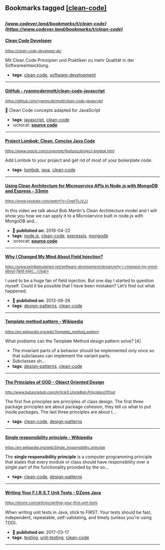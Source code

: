 ## Bookmarks tagged [[clean-code]](https://www.codever.land/search?q=[clean-code])

_<sup><sup>[www.codever.land/bookmarks/t/clean-code](https://www.codever.land/bookmarks/t/clean-code)</sup></sup>_
---
#### [Clean Code Developer](https://clean-code-developer.de/)
_<sup>https://clean-code-developer.de/</sup>_

Mit Clean Code Prinzipien und Praktiken zu mehr Qualität in der Softwareentwicklung.
* **tags**: [clean-code](../tagged/clean-code.md), [software-development](../tagged/software-development.md)
---
#### [GitHub - ryanmcdermott/clean-code-javascript](https://github.com/ryanmcdermott/clean-code-javascript)
_<sup>https://github.com/ryanmcdermott/clean-code-javascript</sup>_

:bathtub: Clean Code concepts adapted for JavaScript
* **tags**: [javascript](../tagged/javascript.md), [clean-code](../tagged/clean-code.md)
* :octocat: **[source code](https://github.com/ryanmcdermott/clean-code-javascript)**
---
#### [Project Lombok: Clean, Concise Java Code](https://www.oracle.com/corporate/features/project-lombok.html)
_<sup>https://www.oracle.com/corporate/features/project-lombok.html</sup>_

Add Lombok to your project and get rid of most of your boilerplate code.
* **tags**: [lombok](../tagged/lombok.md), [java](../tagged/java.md), [clean-code](../tagged/clean-code.md)
---
#### [Using Clean Architecture for Microservice APIs in Node.js with MongoDB and Express  - 33min](https://www.youtube.com/watch?v=CnailTcJV_U)
_<sup>https://www.youtube.com/watch?v=CnailTcJV_U</sup>_

In this video we talk about Bob Martin's Clean Architecture model and I will show you how we can apply it to a Microservice built in node.js with MongoDB and...
* :calendar: **published on**: 2019-04-22
* **tags**: [node.js](../tagged/node.js.md), [clean-code](../tagged/clean-code.md), [expressjs](../tagged/expressjs.md), [mongodb](../tagged/mongodb.md)
* :octocat: **[source code](https://github.com/dev-mastery/comments-api)**
---
#### [Why I Changed My Mind About Field Injection?](https://www.petrikainulainen.net/software-development/design/why-i-changed-my-mind-about-field-injection/)
_<sup>https://www.petrikainulainen.net/software-development/design/why-i-changed-my-mind-about-field-injec...</sup>_

I used to be a huge fan of field injection.
But one day I started to question myself. Could it be possible that I have been mistaken?
Let’s find out what happened.
* :calendar: **published on**: 2013-06-26
* **tags**: [design-patterns](../tagged/design-patterns.md), [clean-code](../tagged/clean-code.md)
---
#### [Template method pattern - Wikipedia](https://en.wikipedia.org/wiki/Template_method_pattern)
_<sup>https://en.wikipedia.org/wiki/Template_method_pattern</sup>_

What problems can the Template Method design pattern solve? [4]

* The invariant parts of a behavior should be implemented only once so that subclasses can implement the variant parts.
* Subclasses sh...
* **tags**: [design-patterns](../tagged/design-patterns.md), [clean-code](../tagged/clean-code.md)
---
#### [The Principles of OOD - Object Oriented Design](http://www.butunclebob.com/ArticleS.UncleBob.PrinciplesOfOod)
_<sup>http://www.butunclebob.com/ArticleS.UncleBob.PrinciplesOfOod</sup>_

The first five principles are principles of class design. The first three package principles are about package cohesion, they tell us what to put inside packages. The last three principles are about t...
* **tags**: [clean-code](../tagged/clean-code.md), [design-patterns](../tagged/design-patterns.md)
---
#### [Single responsibility principle - Wikipedia](https://en.wikipedia.org/wiki/Single_responsibility_principle)
_<sup>https://en.wikipedia.org/wiki/Single_responsibility_principle</sup>_

The **single responsibility principle** is a computer programming principle that states that every module or class should have responsibility over a single part of the functionality provided by the so...
* **tags**: [clean-code](../tagged/clean-code.md), [design-patterns](../tagged/design-patterns.md)
---
#### [Writing Your F.I.R.S.T Unit Tests - DZone Java](https://dzone.com/articles/writing-your-first-unit-tests)
_<sup>https://dzone.com/articles/writing-your-first-unit-tests</sup>_

When writing unit tests in Java, stick to FIRST. Your tests should be fast, independent, repeatable, self-validating, and timely (unless you're using TDD).
* :calendar: **published on**: 2017-03-17
* **tags**: [testing](../tagged/testing.md), [unit-testing](../tagged/unit-testing.md), [clean-code](../tagged/clean-code.md)
---
